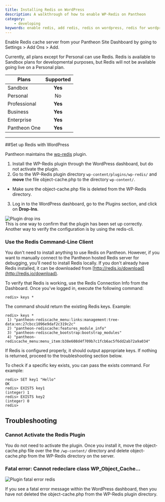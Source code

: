 ```yaml
---
title: Installing Redis on WordPress
description: A walkthrough of how to enable WP-Redis on Pantheon
category:
    - developing
keywords: enable redis, add redis, redis on wordpress, redis for wordpress, using redis on wordpress, configure redis on wordpress, configure redis
---
```

Enable Redis cache server from your Pantheon Site Dashboard by going to Settings > Add Ons > Add.

Currently, all plans except for Personal can use Redis. Redis is available to Sandbox plans for developmental purposes, but Redis will not be available going live on a Personal plan.



 | Plans        | Supported
 | ------------- |:-------------:|
 | Sandbox      | **Yes** |
 | Personal      | No      |
 | Professional | **Yes**      |
 | Business | **Yes**      |
 | Enterprise | **Yes**      |
 | Pantheon One | **Yes**      |

---


##Set up Redis with WordPress

Pantheon maintains the [wp-redis](https://wordpress.org/plugins/wp-redis/) plugin.

1.  Install the WP-Redis plugin through the WordPress dashboard, but do not activate the plugin.
2. Go to the WP-Redis plugin directory `wp-content/plugins/wp-redis/` and **move** the file object-cache.php to the directory `wp-content/`.
  * Make sure the object-cache.php file is deleted from the WP-Redis directory.
3. Log in to the WordPress dashboard, go to the Plugins section, and click on **Drop-Ins**.

![Plugin drop ins](/docs/assets/images/plugin-drop-ins.png)  
This is one way to confirm that the plugin has been set up correctly. Another way to verify the configuration is by using the redis-cli.


### Use the Redis Command-Line Client

You don't need to install anything to use Redis on Pantheon. However, if you want to manually connect to the Pantheon hosted Redis server for debugging, you'll need to install Redis locally. If you don't already have Redis installed, it can be downloaded from [http://redis.io/download](http://redis.io/download).

To verify that Redis is working, use the Redis Connection Info from the Dashboard. Once you've logged in, execute the following command:

    redis> keys *

The command should return the existing Redis keys. Example:

    redis> keys *
     1) "pantheon-rediscache_menu:links:management:tree-data:en:27cbcc1096e9daf2c319c2c"
     2) "pantheon-rediscache:features_module_info"
     3) "pantheon-rediscache_bootstrap:bootstrap_modules"
     4) "pantheon-rediscache_menu:menu_item:b38e608d4f709b7c1fcb6ac5f6dd2ab72a9a034"

If Redis is configured properly, it should output appropriate keys. If nothing is returned, proceed to the troubleshooting section below.

To check if a specific key exists, you can pass the exists command. For example:

    redis> SET key1 "Hello"
    OK
    redis> EXISTS key1
    (integer) 1
    redis> EXISTS key2
    (integer) 0
    redis>

## Troubleshooting

### Cannot Activate the Redis Plugin
You do not need to activate the plugin. Once you install it, move the object-cache.php file over the the `/wp-content/` directory and delete object-cache.php from the WP-Redis directory on the server.

### Fatal error: Cannot redeclare class WP_Object_Cache...
![Plugin fatal error redis](/docs/assets/images/redis-plugin-fatal-error.png)

If you see a fatal error message within the WordPress dashboard, then you have not deleted the object-cache.php from the WP-Redis plugin directory.
